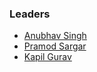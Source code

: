 ### Leaders
* [Anubhav Singh](mailto:anubhav.singh@owasp.org)
* [Pramod Sargar](mailto:pramod.sargar@owasp.org)
* [Kapil Gurav](mailto:kapil.gurav@owasp.org)
